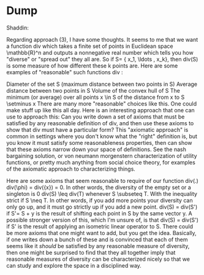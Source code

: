 # Dump

Shaddin:

Regarding approach (3), I have some thoughts. It seems to me that we want a function div which takes a finite set of points in Euclidean space \mathbb{R}^n and outputs a nonnegative real number which tells you how "diverse" or "spread out" they all are. So if S= \{ x_1, \ldots , x_k\}, then div(S) is some measure of how different these k points are. Here are some examples of "reasonable" such functions div :

Diameter of the set S (maximum distance between two points in S)
Average distance between two points in S
Volume of the convex hull of S
The minimum (or average) over all points x \in S of the distance from x to S \setminus x
There are many more "reasonable" choices like this. One could make stuff up like this all day. Here is an interesting approach that one can use to approach this: Can you write down a set of axioms that must be satisfied by any reasonable definition of div, and then use these axioms to show that div must have a particular form? This "axiomatic approach" is common in settings where you don't know what the "right" definition is, but you know it must satisfy some reasonableness properties, then can show that these axioms narrow down your space of definitions. See the nash bargaining solution, or von neumann morgenstern characterization of utility functions, or pretty much anything from social choice theory, for examples of the axiomatic approach to characterizing things. 

Here are some axioms that seem reasonable to require of our function div(.)
div(\phi) = div(\{x\}) = 0. In other words, the diversity of the empty set or a singleton is 0
div(S) \leq div(T) whenever S \subseteq T. With the inequality strict if S \neq T. In other words, if you add more points your diversity can only go up, and it must go strictly up if you add a new point. 
div(S) = div(S') if S'= S + y is the result of shifting each point in S by the same vector y. A possible stronger version of this, which I'm unsure of, is that div(S) = div(S') if S' is the result of applying an isometric linear operator to S.
There could be more axioms that one might want to add, but you get the idea. Basically, if one writes down a bunch of these and is convinced that each of them seems like it *should* be satisfied by any reasonable measure of diversity, then one might be surprised to find that they all together imply that reasonable measures of diversity can be characterized nicely so that we can study and explore the space in a disciplined way.
